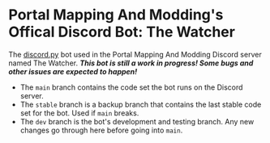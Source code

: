 # Portal Mapping And Modding's Offical Discord Bot: The Watcher

The [discord.py](https://github.com/Rapptz/discord.py) bot used in the Portal Mapping And Modding Discord server named The Watcher.
***This bot is still a work in progress! Some bugs and other issues are expected to happen!***

- The `main` branch contains the code set the bot runs on the Discord server.
- The `stable` branch is a backup branch that contains the last stable code set for the bot. Used if `main` breaks.
- The `dev` branch is the bot's development and testing branch. Any new changes go through here before going into `main`.
